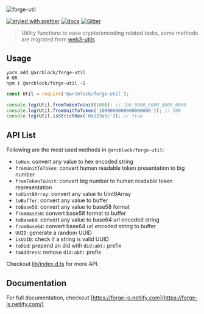![forge-util](https://www.arcblock.io/.netlify/functions/badge/?text=forge-util)

[![styled with prettier](https://img.shields.io/badge/styled_with-prettier-ff69b4.svg)](https://github.com/prettier/prettier)
[![docs](https://img.shields.io/badge/powered%20by-arcblock-green.svg)](https://docs.arcblock.io)
[![Gitter](https://badges.gitter.im/ArcBlock/community.svg)](https://gitter.im/ArcBlock/community?utm_source=badge&utm_medium=badge&utm_campaign=pr-badge)

> Utility functions to ease crypto/encoding related tasks, some methods are migrated from [web3-utils](https://github.com/ethereum/web3.js/blob/1.0/packages/web3-utils/README.md)


## Usage

```shell
yarn add @arcblock/forge-util
# OR
npm i @arcblock/forge-util -S
```

```javascript
const Util = require('@arcblock/forge-util');

console.log(Util.fromTokenToUnit(100)); // 100_0000_0000_0000_0000
console.log(Util.fromUnitToToken('1000000000000000000')); // 100
console.log(Util.isStrictHex('0x123abc')); // true
```


## API List

Following are the most used methods in `@arcblock/forge-util`:

* `toHex`: convert any value to hex encoded string
* `fromUnitToToken`: convert human readable token presentation to big number
* `fromTokenToUnit`: convert big number to human readable token representation
* `toUint8Array`: convert any value to Uint8Array
* `toBuffer`: convert any value to buffer
* `toBase58`: convert any value to base58 format
* `fromBase58`: convert base58 format to buffer
* `toBase64`: convert any value to base64 url encoded string
* `fromBase64`: convert base64 url encoded string to buffer
* `UUID`: generate a random UUID
* `isUUID`: check if a string is valid UUID
* `toDid`: prepend an did with `did:abt:` prefix
* `toAddress`: remove `did:abt:` prefix

Checkout [lib/index.d.ts](./lib/index.d.ts) for more API.


## Documentation

For full documentation, checkout [https://forge-js.netlify.com](https://forge-js.netlify.com/)
